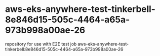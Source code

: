 # aws-eks-anywhere-test-tinkerbell-8e846d15-505c-4464-a65a-973b998a00ae-26
repository for use with E2E test job aws-eks-anywhere-test-tinkerbell:8e846d15-505c-4464-a65a-973b998a00ae-26
